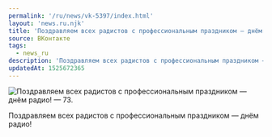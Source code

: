```yaml
---
permalink: '/ru/news/vk-5397/index.html'
layout: 'news.ru.njk'
title: 'Поздравляем всех радистов с профессиональным праздником — днём радио! — 73.'
source: ВКонтакте
tags:
  - news_ru
description: 'Поздравляем всех радистов с профессиональным праздником — днём радио! — 73.'
updatedAt: 1525672365
---
```

![Поздравляем всех радистов с профессиональным праздником — днём радио! — 73.](https://sun9-12.userapi.com/impf/c834301/v834301186/12e595/ICdkZ_VjtPw.jpg?size=598x571&quality=96&proxy=1&sign=a24213a7b8f27358a2d96507fc095848&c_uniq_tag=HDYTARh5J7hjgQtSdkhcDtbqHIakJSMONBlX7NV4jGQ&type=album)

Поздравляем всех радистов с профессиональным праздником — днём радио!
